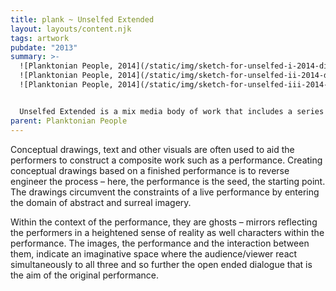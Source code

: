 ```yaml
---
title: plank ~ Unselfed Extended
layout: layouts/content.njk
tags: artwork
pubdate: "2013"
summary: >-
  ![Planktonian People, 2014](/static/img/sketch-for-unselfed-i-2014-digital-drawing.jpg)
  ![Planktonian People, 2014](/static/img/sketch-for-unselfed-ii-2014-digital-drawing.jpg)
  ![Planktonian People, 2014](/static/img/sketch-for-unselfed-iii-2014-digital-drawing.jpg)


  Unselfed Extended is a mix media body of work that includes a series of drawings/copper plate etchings, prosthetic sculpture/masks and other props/objects. It is an interpretive work based on and furthering the artistic vision of an 80 minute performance of the same name. It is a search for a hybrid form, one which invites the viewer to engage simply with bodies moving in space, with gestures, with objects, movement, images and the spoken word...
parent: Planktonian People
---
```



Conceptual drawings, text and other visuals are often used to aid the performers to construct a composite work such as a performance. Creating conceptual drawings based on a finished performance is to reverse engineer the process – here, the performance is the seed, the starting point. The drawings circumvent the constraints of a live performance by entering the domain of abstract and surreal imagery.

Within the context of the performance, they are ghosts – mirrors reflecting the performers in a heightened sense of reality as well characters within the performance. The images, the performance and the interaction between them, indicate an imaginative space where the audience/viewer react simultaneously to all three and so further the open ended dialogue that is the aim of the original performance.
